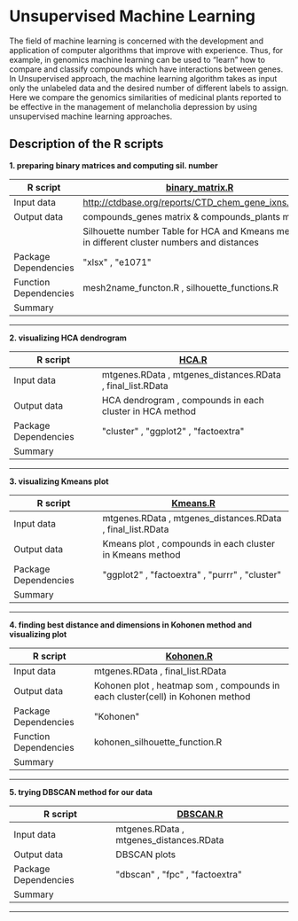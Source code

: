 Unsupervised Machine Learning
===============
The field of machine learning is concerned with the development and application of computer algorithms that improve with experience. Thus, for example, in genomics machine learning can be used to “learn” how to compare and classify compounds which have interactions between genes.  
In Unsupervised approach, the machine learning algorithm takes as input only the unlabeled data and the desired number of different labels to assign.  
Here we compare the genomics similarities of medicinal plants reported to be effective in the management of melancholia depression by using unsupervised machine learning approaches.

Description of the R scripts
---------------
**1. preparing binary matrices and computing sil. number**

|R script | [binary_matrix.R](https://github.com/parnazM/Machine-Learning/blob/master/Scripts/binary_matrix.R)
|------------ | -------------
|Input data | http://ctdbase.org/reports/CTD_chem_gene_ixns.csv.gz  
|Output data | compounds_genes matrix & compounds_plants matrix
|            | Silhouette number Table for HCA and Kmeans methods in different cluster numbers and distances
|Package Dependencies | "xlsx" , "e1071"
|Function Dependencies| mesh2name_functon.R , silhouette_functions.R
|Summary | 
---------------
**2. visualizing HCA dendrogram**   

|R script | [HCA.R](https://github.com/parnazM/Machine-Learning/blob/master/Scripts/HCA.R)
|------------ | -------------
|Input data | mtgenes.RData , mtgenes_distances.RData , final_list.RData
|Output data | HCA dendrogram , compounds in each cluster in HCA method
|Package Dependencies | "cluster" , "ggplot2" , "factoextra"
|Summary | 
----------------
**3. visualizing Kmeans plot**

|R script | [Kmeans.R](https://github.com/parnazM/Machine-Learning/blob/master/Scripts/Kmeans.R)
|------------ | -------------
|Input data | mtgenes.RData , mtgenes_distances.RData , final_list.RData
|Output data | Kmeans plot , compounds in each cluster in Kmeans method  
|Package Dependencies | "ggplot2" , "factoextra" , "purrr" , "cluster"
|Summary |
---------------
**4. finding best distance and dimensions in Kohonen method and visualizing plot**

|R script | [Kohonen.R](https://github.com/parnazM/Machine-Learning/blob/master/Scripts/Kohonen.R)
|------------ | -------------
|Input data | mtgenes.RData , final_list.RData
|Output data | Kohonen plot , heatmap som , compounds in each cluster(cell) in Kohonen method  
|Package Dependencies | "Kohonen" 
|Function Dependencies| kohonen_silhouette_function.R
|Summary |
---------------
**5. trying DBSCAN method for our data**

|R script | [DBSCAN.R](https://github.com/parnazM/Machine-Learning/blob/master/Scripts/DBSCAN.R)
|------------ | -------------
|Input data | mtgenes.RData , mtgenes_distances.RData 
|Output data | DBSCAN plots
|Package Dependencies | "dbscan" , "fpc" , "factoextra"
|Summary |
---------------
